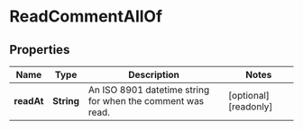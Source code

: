 

# ReadCommentAllOf


## Properties

| Name | Type | Description | Notes |
|------------ | ------------- | ------------- | -------------|
|**readAt** | **String** | An ISO 8901 datetime string for when the comment was read. |  [optional] [readonly] |



